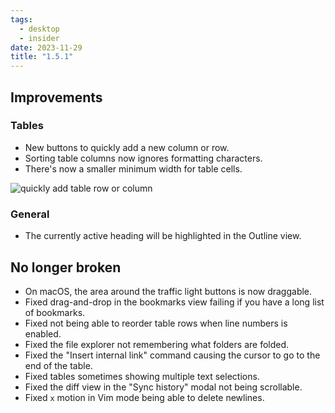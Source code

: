 ```yaml
---
tags:
  - desktop
  - insider
date: 2023-11-29
title: "1.5.1"
---
```


## Improvements

### Tables

- New buttons to quickly add a new column or row.
- Sorting table columns now ignores formatting characters. 
- There's now a smaller minimum width for table cells.

![quickly add table row or column](https://github.com/obsidianmd/obsidian-api/assets/693981/2788bf9f-9e90-49f7-9bce-685e898c6607)

### General

- The currently active heading will be highlighted in the Outline view.

## No longer broken

- On macOS, the area around the traffic light buttons is now draggable.
- Fixed drag-and-drop in the bookmarks view failing if you have a long list of bookmarks.
- Fixed not being able to reorder table rows when line numbers is enabled.
- Fixed the file explorer not remembering what folders are folded.
- Fixed the "Insert internal link" command causing the cursor to go to the end of the table.
- Fixed tables sometimes showing multiple text selections.
- Fixed the diff view in the "Sync history" modal not being scrollable.
- Fixed `x` motion in Vim mode being able to delete newlines.
